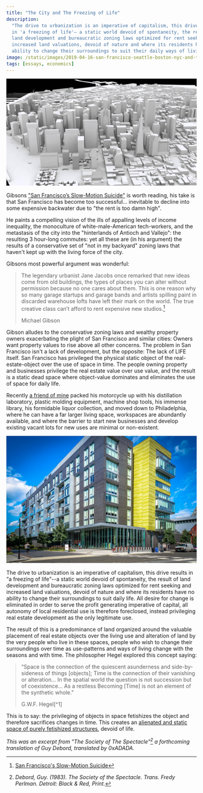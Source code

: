 ```yaml
---
title: "The City and The Freezing of Life"
description:
  "The drive to urbanization is an imperative of capitalism, this drive results
  in 'a freezing of life'— a static world devoid of spontaneity, the result of
  land development and bureaucratic zoning laws optimized for rent seeking and
  increased land valuations, devoid of nature and where its residents have no
  ability to change their surroundings to suit their daily ways of living."
image: /static/images/2019-04-16-san-francisco-seattle-boston-nyc-and-the-freezing-of-life.jpg
tags: [essays, economics]
---
```


![A model city](/static/images/2019-04-16-san-francisco-seattle-boston-nyc-and-the-freezing-of-life.jpg)

Gibsons
["San Francisco’s Slow-Motion Suicide"](https://www.nationalreview.com/2019/04/san-francisco-decline-failed-government-policies/)
is worth reading, his take is that San Francisco has become too successful...
inevitable to decline into some expensive backwater due to "the rent is too damn
high".

He paints a compelling vision of the ills of appalling levels of income
inequality, the monoculture of white-male-American tech-workers, and the
metastasis of the city into the "hinterlands of Antioch and Vallejo": the
resulting 3 hour-long commutes: yet all these are (in his argument) the results
of a conservative set of "not in my backyard" zoning laws that haven't kept up
with the living force of the city.

Gibsons most powerful argument was wonderful:

> The legendary urbanist Jane Jacobs once remarked that new ideas come from
> old buildings, the types of places you can alter without permission because
> no one cares about them. This is one reason why so many garage startups and
> garage bands and artists spilling paint in discarded warehouse lofts have
> left their mark on the world. The true creative class can’t afford to
> rent expensive new studios.[^gibson]
>
> <figcaption>Michael Gibson</figcaption>

Gibson alludes to the conservative zoning laws and wealthy property owners
exacerbating the plight of San Francisco and similar cities: Owners want
property values to rise above all other concerns. The problem in San Francisco
isn't a lack of development, but the opposite: The lack of LIFE itself. San
Francisco has privileged the physical static object of the real-estate-object
over the use of space in time. The people owning property and businesses
privilege the real estate value over use value, and the result is a static dead
space where object-value dominates and eliminates the use of space for daily
life.

Recently [a friend of mine](https://twitter.com/b_apothecary) packed his
motorcycle up with his distillation laboratory, plastic molding equipment,
machine shop tools, his immense library, his formidable liquor collection, and
moved down to Philadelphia, where he can have a far larger living space,
workspaces are abundantly available, and where the barrier to start new
businesses and develop existing vacant lots for new uses are minimal or
non-existent.

![An example of "Gentrified Architecture". Photo by Ted Eytan](/static/images/2019-04-16-gentrification.jpg)

The drive to urbanization is an imperative of capitalism, this drive results in
<q>a freezing of life</q>--a static world devoid of spontaneity, the result of land
development and bureaucratic zoning laws optimized for rent seeking and
increased land valuations, devoid of nature and where its residents have no
ability to change their surroundings to suit daily life. All desire for change
is eliminated in order to serve the profit generating imperative of capital, all
autonomy of local residential use is therefore foreclosed, instead privileging
real estate development as the only legitimate use.

The result of this is a predominance of land organized around the valuable
placement of real estate objects over the living use and alteration of land by
the very people who live in these spaces, people who wish to change their
surroundings over time as use-patterns and ways of living change with the
seasons and with time. The philosopher Hegel explored this concept saying:

> “Space is the connection of the quiescent asunderness and side-by-sideness of
> things [objects]; Time is the connection of their vanishing or alteration...
> In the spatial world the question is not succession but of coexistence... As a
> restless Becoming [Time] is not an element of the synthetic whole.”
>
> <figcaption>G.W.F. Hegel[^1]</figcaption>

This is to say: the privileging of objects in space fetishizes the object and
therefore sacrifices changes in time. This creates an
[alienated and static space of purely fetishized structures](https://en.wikipedia.org/wiki/Gentrified_architecture),
devoid of life.

_This was an excerpt from "The Society of The Spectacle"[^2] a
forthcoming translation of Guy Debord, translated by 0xADADA._

[^gibson]: [San Francisco's Slow-Motion Suicide](https://www.nationalreview.com/2019/04/san-francisco-decline-failed-government-policies/)
[^1]: <cite>Hegel, G.W.F. (1986). _The Philosophical Propadeutic_. Trans. A.V. Miller. Oxford, UK: New York, NY: B. Blackwell, Hardcover.</cite>
[^2]: <cite>Debord, Guy. (1983). _The Society of the Spectacle_. Trans. Fredy Perlman. Detroit: Black & Red, Print.</cite>
